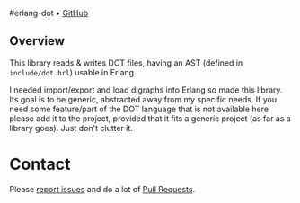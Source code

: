 #erlang-dot • [GitHub](//github.com/fenollp/erlang-dot)

## Overview
This library reads & writes DOT files, having an AST (defined in `include/dot.hrl`) usable in Erlang.

I needed import/export and load digraphs into Erlang so made this library. Its goal is to be generic, abstracted away from my specific needs.
If you need some feature/part of the DOT language that is not available here please add it to the project, provided that it fits a generic project (as far as a library goes).
Just don't clutter it.

# Contact
Please [report issues](https://github.com/fenollp/erlang-dot/issues) and do a lot of [Pull Requests](https://github.com/fenollp/erlang-dot/pulls).
